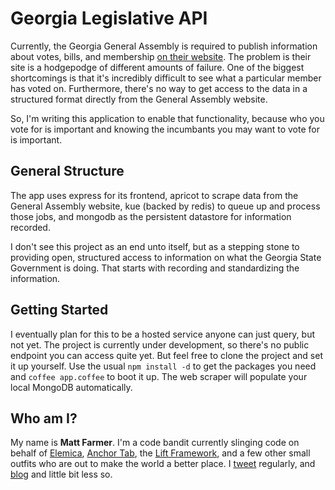 # Georgia Legislative API

Currently, the Georgia General Assembly is required to publish information about
votes, bills, and membership [on their website](http://www.legis.ga.gov/en-US/default.aspx).
The problem is their site is a hodgepodge of different amounts of failure. One of
the biggest shortcomings is that it's incredibly difficult to see what a particular
member has voted on. Furthermore, there's no way to get access to the data in a
structured format directly from the General Assembly website.

So, I'm writing this application to enable that functionality, because who you vote for
is important and knowing the incumbants you may want to vote for is important.

## General Structure

The app uses express for its frontend, apricot to scrape data from the General
Assembly website, kue (backed by redis) to queue up and process those jobs, and
mongodb as the persistent datastore for information recorded.

I don't see this project as an end unto itself, but as a stepping stone to
providing open, structured access to information on what the Georgia State Government
is doing. That starts with recording and standardizing the information.

## Getting Started

I eventually plan for this to be a hosted service anyone can just query, but not yet.
The project is currently under development, so there's no public endpoint you can access
quite yet. But feel free to clone the project and set it up yourself. Use the usual
`npm install -d` to get the packages you need and `coffee app.coffee` to boot it up.
The web scraper will populate your local MongoDB automatically.

## Who am I?

My name is **Matt Farmer**. I'm a code bandit currently slinging code on behalf
of [Elemica](http://elemica.com), [Anchor Tab](http://anchortab.com), the
[Lift Framework](http://liftweb.net), and a few other small outfits who are out
to make the world a better place. I [tweet](http://twitter.com/farmdawgnation) regularly,
and [blog](http://farmdawgnation.com) and little bit less so.
